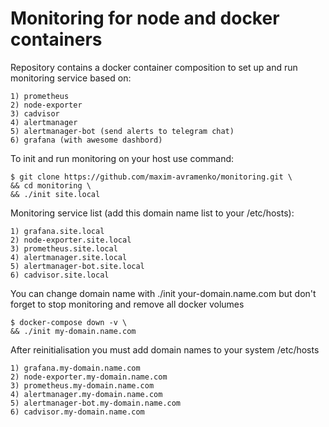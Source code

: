 Monitoring for node and docker containers
=========================================

Repository contains a docker container composition to set up and run monitoring service based on:

    1) prometheus
    2) node-exporter
    3) cadvisor
    4) alertmanager
    5) alertmanager-bot (send alerts to telegram chat)
    6) grafana (with awesome dashbord)

To init and run monitoring on your host use command:

    $ git clone https://github.com/maxim-avramenko/monitoring.git \
    && cd monitoring \
    && ./init site.local

Monitoring service list (add this domain name list to your /etc/hosts):

    1) grafana.site.local
    2) node-exporter.site.local
    3) prometheus.site.local
    4) alertmanager.site.local
    5) alertmanager-bot.site.local
    6) cadvisor.site.local


You can change domain name with ./init your-domain.name.com but don't forget to stop monitoring and remove all docker volumes

    $ docker-compose down -v \
    && ./init my-domain.name.com

After reinitialisation you must add domain names to your system /etc/hosts

    1) grafana.my-domain.name.com
    2) node-exporter.my-domain.name.com
    3) prometheus.my-domain.name.com
    4) alertmanager.my-domain.name.com
    5) alertmanager-bot.my-domain.name.com
    6) cadvisor.my-domain.name.com

